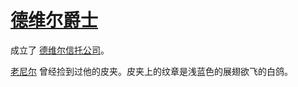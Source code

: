 # [德维尔爵士](../龙套/德维尔爵士.md)

成立了 [德维尔信托公司](../公司、门店及一般组织/德维尔信托公司.md)。

[老尼尔](../人物/老尼尔.md) 曾经捡到过他的皮夹。皮夹上的纹章是浅蓝色的展翅欲飞的白鸽。
